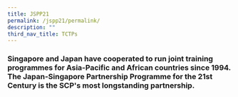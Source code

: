 ```yaml
---
title: JSPP21
permalink: /jspp21/permalink/
description: ""
third_nav_title: TCTPs
---
```

### Singapore and Japan have cooperated to run joint training programmes for Asia-Pacific and African countries since 1994.  The Japan-Singapore Partnership Programme for the 21st Century is the SCP's most longstanding partnership.